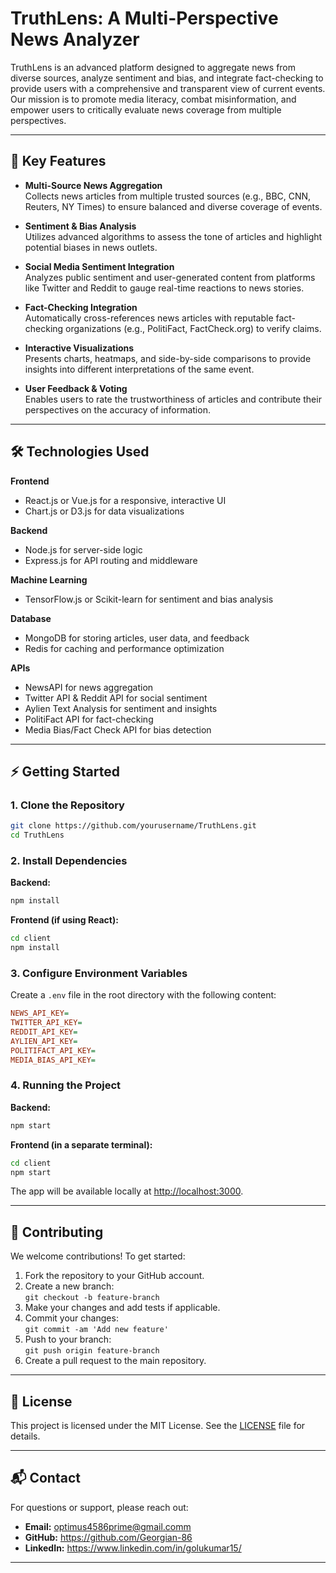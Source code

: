 # TruthLens: A Multi-Perspective News Analyzer

TruthLens is an advanced platform designed to aggregate news from diverse sources, analyze sentiment and bias, and integrate fact-checking to provide users with a comprehensive and transparent view of current events. Our mission is to promote media literacy, combat misinformation, and empower users to critically evaluate news coverage from multiple perspectives.

---

## 🚀 Key Features

- **Multi-Source News Aggregation**  
  Collects news articles from multiple trusted sources (e.g., BBC, CNN, Reuters, NY Times) to ensure balanced and diverse coverage of events.

- **Sentiment & Bias Analysis**  
  Utilizes advanced algorithms to assess the tone of articles and highlight potential biases in news outlets.

- **Social Media Sentiment Integration**  
  Analyzes public sentiment and user-generated content from platforms like Twitter and Reddit to gauge real-time reactions to news stories.

- **Fact-Checking Integration**  
  Automatically cross-references news articles with reputable fact-checking organizations (e.g., PolitiFact, FactCheck.org) to verify claims.

- **Interactive Visualizations**  
  Presents charts, heatmaps, and side-by-side comparisons to provide insights into different interpretations of the same event.

- **User Feedback & Voting**  
  Enables users to rate the trustworthiness of articles and contribute their perspectives on the accuracy of information.

---

## 🛠️ Technologies Used

**Frontend**
- React.js or Vue.js for a responsive, interactive UI
- Chart.js or D3.js for data visualizations

**Backend**
- Node.js for server-side logic
- Express.js for API routing and middleware

**Machine Learning**
- TensorFlow.js or Scikit-learn for sentiment and bias analysis

**Database**
- MongoDB for storing articles, user data, and feedback
- Redis for caching and performance optimization

**APIs**
- NewsAPI for news aggregation
- Twitter API & Reddit API for social sentiment
- Aylien Text Analysis for sentiment and insights
- PolitiFact API for fact-checking
- Media Bias/Fact Check API for bias detection

---

## ⚡ Getting Started

### 1. Clone the Repository

```bash
git clone https://github.com/yourusername/TruthLens.git
cd TruthLens
```

### 2. Install Dependencies

**Backend:**
```bash
npm install
```

**Frontend (if using React):**
```bash
cd client
npm install
```

### 3. Configure Environment Variables

Create a `.env` file in the root directory with the following content:

```ini
NEWS_API_KEY=
TWITTER_API_KEY=
REDDIT_API_KEY=
AYLIEN_API_KEY=
POLITIFACT_API_KEY=
MEDIA_BIAS_API_KEY=
```

### 4. Running the Project

**Backend:**
```bash
npm start
```

**Frontend (in a separate terminal):**
```bash
cd client
npm start
```

The app will be available locally at [http://localhost:3000](http://localhost:3000).

---

## 🤝 Contributing

We welcome contributions! To get started:

1. Fork the repository to your GitHub account.
2. Create a new branch:  
   `git checkout -b feature-branch`
3. Make your changes and add tests if applicable.
4. Commit your changes:  
   `git commit -am 'Add new feature'`
5. Push to your branch:  
   `git push origin feature-branch`
6. Create a pull request to the main repository.

---

## 📄 License

This project is licensed under the MIT License. See the [LICENSE](LICENSE) file for details.

---

## 📬 Contact

For questions or support, please reach out:

- **Email:** optimus4586prime@gmail.comm
- **GitHub:** https://github.com/Georgian-86
- **LinkedIn:** https://www.linkedin.com/in/golukumar15/

---

